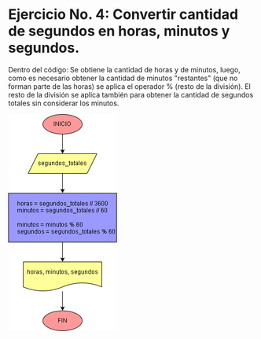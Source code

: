 # Ejercicio No. 4: Convertir cantidad de segundos en horas, minutos y segundos.

Dentro del código: Se obtiene la cantidad de horas y de minutos, luego, como es necesario obtener la cantidad de minutos "restantes" (que no forman parte de las horas) se aplica el operador % (resto de la división). El resto de la división se aplica también para obtener la cantidad de segundos totales sin considerar los minutos.

![Diagrama](diagrama.png "Diagrama de flujo")